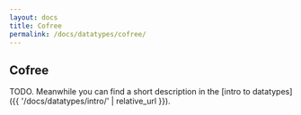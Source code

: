 ```yaml
---
layout: docs
title: Cofree
permalink: /docs/datatypes/cofree/
---
```


## Cofree

TODO. Meanwhile you can find a short description in the [intro to datatypes]({{ '/docs/datatypes/intro/' | relative_url }}).
